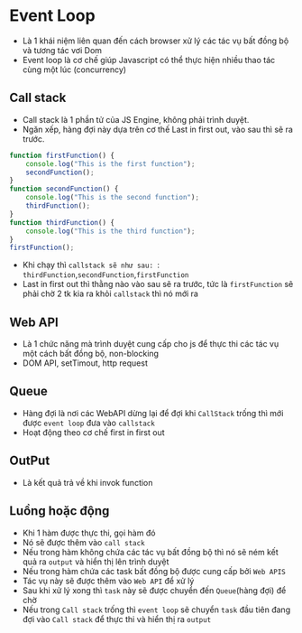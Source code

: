 # Event Loop
- Là 1 khái niệm liên quan đến cách browser xử lý các tác vụ bất đồng bộ và tương tác vơi Dom
- Event loop là cơ chế giúp Javascript có thể thực hiện nhiều thao tác cùng một lúc (concurrency)
## Call stack
- Call stack là 1 phần tử của JS Engine, không phải trình duyệt.
- Ngăn xếp, hàng đợi này dựa trên cơ thế Last in first out, vào sau thì sẽ ra trước.
```js
function firstFunction() {
    console.log("This is the first function");
    secondFunction();
}
function secondFunction() {
    console.log("This is the second function");
    thirdFunction();
}
function thirdFunction() {
    console.log("This is the third function");
}
firstFunction();
```
- Khi chạy thì `callstack sẽ như sau: `: `thirdFunction`,`secondFunction`,`firstFunction`
- Last in first out thì thằng nào vào sau sẽ ra trước, tức là `firstFunction` sẽ phải chờ 2 tk kia ra khỏi `callstack` thì nó mới ra
## Web API
- Là 1 chức năng mà trình duyệt cung cấp cho js để thực thi các tác vụ một cách bất đồng bộ, non-blocking
- DOM API, setTimout, http request
## Queue
- Hàng đợi là nơi các WebAPI dừng lại để đợi khi `CallStack` trống thì mới được `event loop` đưa vào `callstack`
- Hoạt động theo cơ chế first in first out
## OutPut
- Là kết quả trả về khi invok function
## Luồng hoặc động
- Khi 1 hàm được thực thi, gọi hàm đó
- Nó sẽ được thêm vào `call stack`
- Nếu trong hàm không chứa các tác vụ bất đồng bộ thì nó sẽ ném kết quả ra `output` và hiển thị lên trình duyệt
- Nếu trong hàm chứa các task bất đồng bộ được cung cấp bởi `Web APIS`
- Tác vụ này sẽ được thêm vào `Web API` để xử lý
- Sau khi xử lý xong thì `task` này sẽ được chuyển đến `Queue`(hàng đợi) để chờ
- Nếu trong `Call stack` trống thì `event loop` sẽ chuyển `task` đầu tiên đang đợi vào `Call stack` để thực thi và hiển thị ra `output`